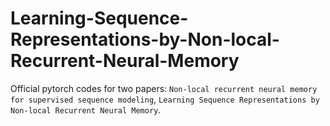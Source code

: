 # Learning-Sequence-Representations-by-Non-local-Recurrent-Neural-Memory
Official pytorch codes for two papers:
    `Non-local recurrent neural memory for supervised sequence modeling`,
    `Learning Sequence Representations by Non-local Recurrent Neural Memory`.
